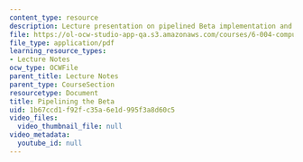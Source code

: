 ```yaml
---
content_type: resource
description: Lecture presentation on pipelined Beta implementation and bypassing.
file: https://ol-ocw-studio-app-qa.s3.amazonaws.com/courses/6-004-computation-structures-spring-2009/1b67ccd1f92fc35a6e1d995f3a8d60c5_MIT6_004s09_lec22.pdf
file_type: application/pdf
learning_resource_types:
- Lecture Notes
ocw_type: OCWFile
parent_title: Lecture Notes
parent_type: CourseSection
resourcetype: Document
title: Pipelining the Beta
uid: 1b67ccd1-f92f-c35a-6e1d-995f3a8d60c5
video_files:
  video_thumbnail_file: null
video_metadata:
  youtube_id: null
---
```

